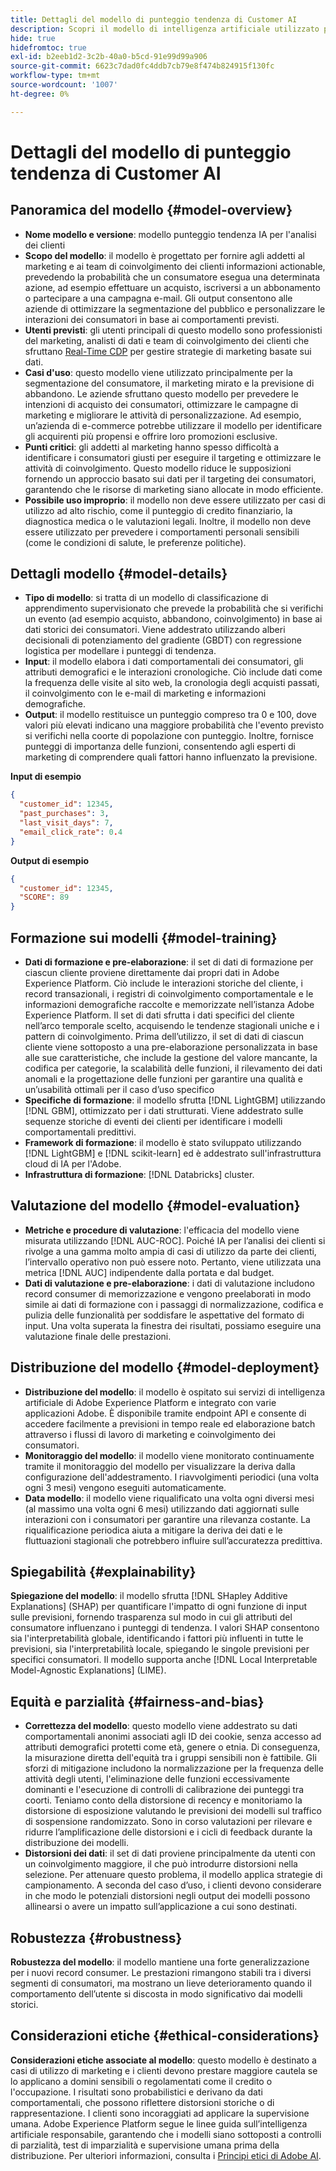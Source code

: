 ```yaml
---
title: Dettagli del modello di punteggio tendenza di Customer AI
description: Scopri il modello di intelligenza artificiale utilizzato per IA per l’analisi dei clienti.
hide: true
hidefromtoc: true
exl-id: b2eeb1d2-3c2b-40a0-b5cd-91e99d99a906
source-git-commit: 6623c7dad0fc4ddb7cb79e8f474b824915f130fc
workflow-type: tm+mt
source-wordcount: '1007'
ht-degree: 0%

---
```


# Dettagli del modello di punteggio tendenza di Customer AI

## Panoramica del modello {#model-overview}

* **Nome modello e versione**: modello punteggio tendenza IA per l&#39;analisi dei clienti
* **Scopo del modello**: il modello è progettato per fornire agli addetti al marketing e ai team di coinvolgimento dei clienti informazioni actionable, prevedendo la probabilità che un consumatore esegua una determinata azione, ad esempio effettuare un acquisto, iscriversi a un abbonamento o partecipare a una campagna e-mail. Gli output consentono alle aziende di ottimizzare la segmentazione del pubblico e personalizzare le interazioni dei consumatori in base ai comportamenti previsti.
* **Utenti previsti**: gli utenti principali di questo modello sono professionisti del marketing, analisti di dati e team di coinvolgimento dei clienti che sfruttano [Real-Time CDP](../../../rtcdp/home.md) per gestire strategie di marketing basate sui dati.
* **Casi d&#39;uso**: questo modello viene utilizzato principalmente per la segmentazione del consumatore, il marketing mirato e la previsione di abbandono. Le aziende sfruttano questo modello per prevedere le intenzioni di acquisto dei consumatori, ottimizzare le campagne di marketing e migliorare le attività di personalizzazione. Ad esempio, un’azienda di e-commerce potrebbe utilizzare il modello per identificare gli acquirenti più propensi e offrire loro promozioni esclusive.
* **Punti critici**: gli addetti al marketing hanno spesso difficoltà a identificare i consumatori giusti per eseguire il targeting e ottimizzare le attività di coinvolgimento. Questo modello riduce le supposizioni fornendo un approccio basato sui dati per il targeting dei consumatori, garantendo che le risorse di marketing siano allocate in modo efficiente.
* **Possibile uso improprio**: il modello non deve essere utilizzato per casi di utilizzo ad alto rischio, come il punteggio di credito finanziario, la diagnostica medica o le valutazioni legali. Inoltre, il modello non deve essere utilizzato per prevedere i comportamenti personali sensibili (come le condizioni di salute, le preferenze politiche).

## Dettagli modello {#model-details}

* **Tipo di modello**: si tratta di un modello di classificazione di apprendimento supervisionato che prevede la probabilità che si verifichi un evento (ad esempio acquisto, abbandono, coinvolgimento) in base ai dati storici dei consumatori. Viene addestrato utilizzando alberi decisionali di potenziamento del gradiente (GBDT) con regressione logistica per modellare i punteggi di tendenza.
* **Input**: il modello elabora i dati comportamentali dei consumatori, gli attributi demografici e le interazioni cronologiche. Ciò include dati come la frequenza delle visite al sito web, la cronologia degli acquisti passati, il coinvolgimento con le e-mail di marketing e informazioni demografiche.
* **Output**: il modello restituisce un punteggio compreso tra 0 e 100, dove valori più elevati indicano una maggiore probabilità che l&#39;evento previsto si verifichi nella coorte di popolazione con punteggio. Inoltre, fornisce punteggi di importanza delle funzioni, consentendo agli esperti di marketing di comprendere quali fattori hanno influenzato la previsione.

**Input di esempio**

```json
{ 
  "customer_id": 12345, 
  "past_purchases": 3, 
  "last_visit_days": 7,
  "email_click_rate": 0.4 
}
```

**Output di esempio**

```json
{ 
  "customer_id": 12345,
  "SCORE": 89 
}
```

## Formazione sui modelli {#model-training}

* **Dati di formazione e pre-elaborazione**: il set di dati di formazione per ciascun cliente proviene direttamente dai propri dati in Adobe Experience Platform. Ciò include le interazioni storiche del cliente, i record transazionali, i registri di coinvolgimento comportamentale e le informazioni demografiche raccolte e memorizzate nell’istanza Adobe Experience Platform. Il set di dati sfrutta i dati specifici del cliente nell’arco temporale scelto, acquisendo le tendenze stagionali uniche e i pattern di coinvolgimento. Prima dell’utilizzo, il set di dati di ciascun cliente viene sottoposto a una pre-elaborazione personalizzata in base alle sue caratteristiche, che include la gestione del valore mancante, la codifica per categorie, la scalabilità delle funzioni, il rilevamento dei dati anomali e la progettazione delle funzioni per garantire una qualità e un’usabilità ottimali per il caso d’uso specifico
* **Specifiche di formazione**: il modello sfrutta [!DNL LightGBM] utilizzando [!DNL GBM], ottimizzato per i dati strutturati. Viene addestrato sulle sequenze storiche di eventi dei clienti per identificare i modelli comportamentali predittivi.
* **Framework di formazione**: il modello è stato sviluppato utilizzando [!DNL LightGBM] e [!DNL scikit-learn] ed è addestrato sull&#39;infrastruttura cloud di IA per l&#39;Adobe.
* **Infrastruttura di formazione**: [!DNL Databricks] cluster.

## Valutazione del modello {#model-evaluation}

* **Metriche e procedure di valutazione**: l&#39;efficacia del modello viene misurata utilizzando [!DNL AUC-ROC]. Poiché IA per l’analisi dei clienti si rivolge a una gamma molto ampia di casi di utilizzo da parte dei clienti, l’intervallo operativo non può essere noto. Pertanto, viene utilizzata una metrica [!DNL AUC] indipendente dalla portata e dal budget.
* **Dati di valutazione e pre-elaborazione**: i dati di valutazione includono record consumer di memorizzazione e vengono preelaborati in modo simile ai dati di formazione con i passaggi di normalizzazione, codifica e pulizia delle funzionalità per soddisfare le aspettative del formato di input. Una volta superata la finestra dei risultati, possiamo eseguire una valutazione finale delle prestazioni.

## Distribuzione del modello {#model-deployment}

* **Distribuzione del modello**: il modello è ospitato sui servizi di intelligenza artificiale di Adobe Experience Platform e integrato con varie applicazioni Adobe. È disponibile tramite endpoint API e consente di accedere facilmente a previsioni in tempo reale ed elaborazione batch attraverso i flussi di lavoro di marketing e coinvolgimento dei consumatori.
* **Monitoraggio del modello**: il modello viene monitorato continuamente tramite il monitoraggio del modello per visualizzare la deriva dalla configurazione dell&#39;addestramento. I riavvolgimenti periodici (una volta ogni 3 mesi) vengono eseguiti automaticamente.
* **Data modello**: il modello viene riqualificato una volta ogni diversi mesi (al massimo una volta ogni 6 mesi) utilizzando dati aggiornati sulle interazioni con i consumatori per garantire una rilevanza costante. La riqualificazione periodica aiuta a mitigare la deriva dei dati e le fluttuazioni stagionali che potrebbero influire sull’accuratezza predittiva.

## Spiegabilità {#explainability}

**Spiegazione del modello**: il modello sfrutta [!DNL SHapley Additive Explanations] (SHAP) per quantificare l&#39;impatto di ogni funzione di input sulle previsioni, fornendo trasparenza sul modo in cui gli attributi del consumatore influenzano i punteggi di tendenza. I valori SHAP consentono sia l&#39;interpretabilità globale, identificando i fattori più influenti in tutte le previsioni, sia l&#39;interpretabilità locale, spiegando le singole previsioni per specifici consumatori. Il modello supporta anche [!DNL Local Interpretable Model-Agnostic Explanations] (LIME).

## Equità e parzialità {#fairness-and-bias}

* **Correttezza del modello**: questo modello viene addestrato su dati comportamentali anonimi associati agli ID dei cookie, senza accesso ad attributi demografici protetti come età, genere o etnia. Di conseguenza, la misurazione diretta dell&#39;equità tra i gruppi sensibili non è fattibile. Gli sforzi di mitigazione includono la normalizzazione per la frequenza delle attività degli utenti, l&#39;eliminazione delle funzioni eccessivamente dominanti e l&#39;esecuzione di controlli di calibrazione dei punteggi tra coorti. Teniamo conto della distorsione di recency e monitoriamo la distorsione di esposizione valutando le previsioni dei modelli sul traffico di sospensione randomizzato. Sono in corso valutazioni per rilevare e ridurre l’amplificazione delle distorsioni e i cicli di feedback durante la distribuzione dei modelli.
* **Distorsioni dei dati**: il set di dati proviene principalmente da utenti con un coinvolgimento maggiore, il che può introdurre distorsioni nella selezione. Per attenuare questo problema, il modello applica strategie di campionamento. A seconda del caso d’uso, i clienti devono considerare in che modo le potenziali distorsioni negli output dei modelli possono allinearsi o avere un impatto sull’applicazione a cui sono destinati.

## Robustezza {#robustness}

**Robustezza del modello**: il modello mantiene una forte generalizzazione per i nuovi record consumer. Le prestazioni rimangono stabili tra i diversi segmenti di consumatori, ma mostrano un lieve deterioramento quando il comportamento dell’utente si discosta in modo significativo dai modelli storici.

## Considerazioni etiche {#ethical-considerations}

**Considerazioni etiche associate al modello**: questo modello è destinato a casi di utilizzo di marketing e i clienti devono prestare maggiore cautela se lo applicano a domini sensibili o regolamentati come il credito o l&#39;occupazione. I risultati sono probabilistici e derivano da dati comportamentali, che possono riflettere distorsioni storiche o di rappresentazione. I clienti sono incoraggiati ad applicare la supervisione umana. Adobe Experience Platform segue le linee guida sull’intelligenza artificiale responsabile, garantendo che i modelli siano sottoposti a controlli di parzialità, test di imparzialità e supervisione umana prima della distribuzione. Per ulteriori informazioni, consulta i [Principi etici di Adobe AI](https://www.adobe.com/content/dam/cc/en/ai-ethics/pdfs/Adobe-AI-Ethics-Principles.pdf?msockid=0d85c8269eb36f0801d0ddb49fd16ebc).